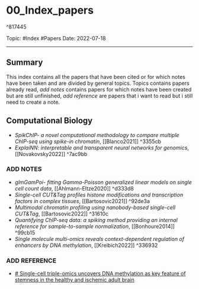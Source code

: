 
# 00_Index_papers

^817445

Topic: #Index #Papers
Date: 2022-07-18

---

## Summary
This index contains all the papers that have been cited or for which notes have been taken and are divided by general topics. Topics contains papers already read, *add notes* contains papers for which notes have been created but are still unfinished, *add reference* are papers that i want to read but i still need to create a note.

## Computational Biology
- *SpikChIP- a novel computational methodology to compare multiple ChIP-seq using spike-in chromatin*, [[Blanco2021]] ^3355cb
- *ExplaiNN: interpretable and transparent neural networks for genomics*, [[Novakovsky2022]] ^7ac9bb


### ADD NOTES
- *glmGamPoi- fitting Gamma-Poisson generalized linear models on single cell count data*, [[Ahlmann-Eltze2020]] ^d333d8
- *Single-cell CUT&Tag profiles histone modifications and transcription factors in complex tissues*, [[Bartosovic2021]] ^92de3a
- *Multimodal chromatin profiling using nanobody-based single-cell CUT&Tag*, [[Bartosovic2022]] ^31610c
- *Quantifying ChIP-seq data: a spiking method providing an internal reference for sample-to-sample normalization*, [[Bonhoure2014]] ^99cb15
-  *Single molecule multi-omics reveals context-dependent regulation of enhancers by DNA methylation*, [[Kreibich2022]] ^336932



### ADD REFERENCE
- [# Single-cell triple-omics uncovers DNA methylation as key feature of stemness in the healthy and ischemic adult brain](https://www.biorxiv.org/content/10.1101/2022.07.13.499860v1)